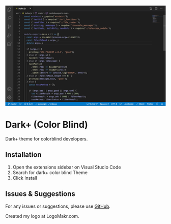 

![dark+colorblind](https://github.com/PedroFonsecaDEV/dark-theme-color-blind/raw/master/images/test.png)

# Dark+ (Color Blind)

Dark+ theme for colorblind developers. 

## Installation

1. Open the extensions sidebar on Visual Studio Code
2. Search for dark+ color blind Theme
3. Click Install


## Issues & Suggestions

For any issues or suggestions, please use [GitHub](https://github.com/PedroFonsecaDEV/dark-theme-color-blind).














Created my logo at LogoMakr.com. 
